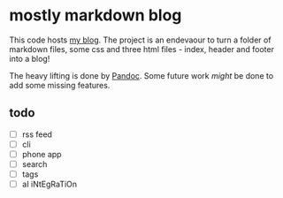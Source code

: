 # mostly markdown blog
This code hosts [my blog](https://github.com/nikolay-labs/blog). The project is an endevaour to turn a folder of markdown files, some css and three html files - index, header and footer into a blog!

The heavy lifting is done by [Pandoc](https://pandoc.org/). Some future work _might_ be done to add some missing features.

## todo
- [ ] rss feed
- [ ] cli 
- [ ] phone app
- [ ] search
- [ ] tags
- [ ] aI iNtEgRaTiOn 
